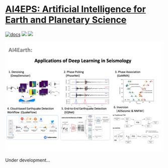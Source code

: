 <!--- # AI4EPS --->

# [AI4EPS: Artificial Intelligence for Earth and Planetary Science](https://ai4eps.github.io)

<!--- ## AI for earthquake monitoring --->

[![docs](https://github.com/AI4EPS/homepage/actions/workflows/docs.yml/badge.svg)](https://github.com/AI4EPS/homepage/actions/workflows/docs.yml)
![](https://komarev.com/ghpvc/?username=AI4EPS&label=VIEWS)
![](https://hit.yhype.me/github/profile?user_id=75299929)


<!-- ![](/docs/assets/defense_flyer_zhuwq.png) -->
![](https://github.com/AI4EPS/homepage/blob/master/docs/assets/defense_flyer_zhuwq.png?raw=true)

Under development...
